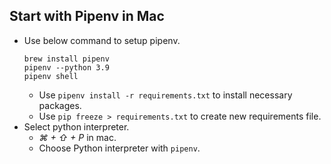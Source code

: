 ## Start with Pipenv in Mac
- Use below command to setup pipenv.
    ```
    brew install pipenv
    pipenv --python 3.9
    pipenv shell
    ```
  - Use `pipenv install -r requirements.txt` to install necessary packages.
  - Use `pip freeze > requirements.txt` to create new requirements file.
- Select python interpreter.
  - *⌘ + ⇧ + P* in mac.
  - Choose Python interpreter with `pipenv`.